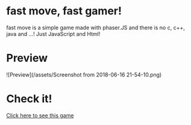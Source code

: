 # fast move, fast gamer!
fast move is a simple game made with phaser.JS and there is no c, c++, java and ...!
Just JavaScript and Html!
# Preview
![Preview](/assets/Screenshot from 2018-06-16 21-54-10.png)

# Check it!
[Click here to see this game](http://Nima-Ra.Github.io/FastMove)
